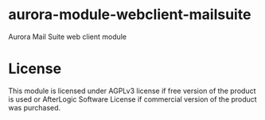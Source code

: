 # aurora-module-webclient-mailsuite
Aurora Mail Suite web client module

# License
This module is licensed under AGPLv3 license if free version of the product is used or AfterLogic Software License if commercial version of the product was purchased.
